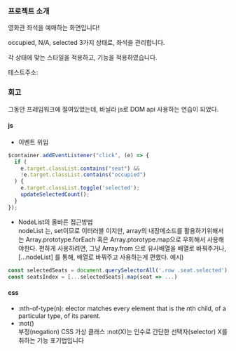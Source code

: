 ### 프로젝트 소개 

영화관 좌석을 예매하는 화면입니다!

occupied, N/A, selected 3가지 상태로, 좌석을 관리합니다.

각 상태에 맞는 스타일을 적용하고, 기능을 적용하였습니다.

테스트주소:


### 회고
그동안 프레임워크에 절여있었는데, 바닐라 js로 DOM api 사용하는 연습이 되었다.

#### js
- 이벤트 위임
```js
$container.addEventListener("click", (e) => {
  if (
    e.target.classList.contains("seat") &&
    !e.target.classList.contains("occupied")
  ) {
    e.target.classList.toggle('selected');
    updateSelectedCount();
  }
});
```

- NodeList의 올바른 접근방법<br>
nodeList 는, set이므로 이터러블 이지만, array의 내장메소드를 활용하기위해서는 Array.prototype.forEach 혹은 Array.ptorotype.map으로
우회해서 사용해야한다. 
편하게 사용하려면, 그냥 Array.from 으로 유사배열을 배열로 바꿔주거나, [...nodeList] 를 통해, 배열로 바꿔주고 사용하는게 편했다.
예시)
```js
const selectedSeats = document.querySelectorAll('.row .seat.selected'); // NodeList
const seatsIndex = [...selectedSeats].map(seat => ...)
```

#### css
- :nth-of-type(n):
elector matches every element that is the *n*th child, of a particular type, of its parent. <br>
- :not()<br>
부정(negation) CSS 가상 클래스 :not(X)는 인수로 간단한 선택자(selector) X를 취하는 기능 표기법입니다
